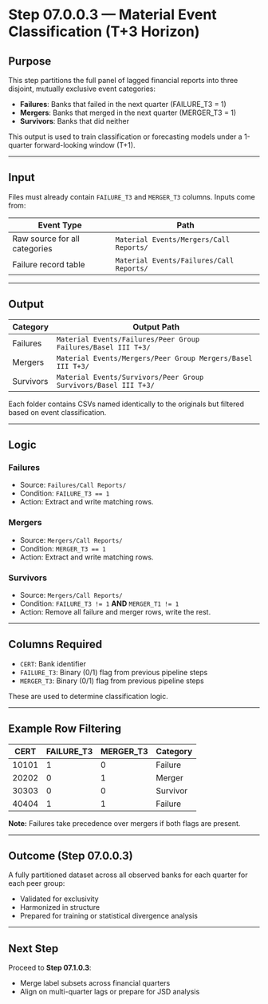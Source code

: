 # Step 07.0.0.3 — Material Event Classification (T+3 Horizon)

## Purpose

This step partitions the full panel of lagged financial reports into three disjoint, mutually exclusive event categories:
- **Failures**: Banks that failed in the next quarter (FAILURE_T3 = 1)
- **Mergers**: Banks that merged in the next quarter (MERGER_T3 = 1)
- **Survivors**: Banks that did neither

This output is used to train classification or forecasting models under a 1-quarter forward-looking window (T+1).

---

## Input

Files must already contain `FAILURE_T3` and `MERGER_T3` columns. Inputs come from:

| Event Type | Path |
|------------|------|
| Raw source for all categories | `Material Events/Mergers/Call Reports/` |
| Failure record table | `Material Events/Failures/Call Reports/` |

---

## Output

| Category   | Output Path                                                   |
|------------|----------------------------------------------------------------|
| Failures   | `Material Events/Failures/Peer Group Failures/Basel III T+3/` |
| Mergers    | `Material Events/Mergers/Peer Group Mergers/Basel III T+3/`   |
| Survivors  | `Material Events/Survivors/Peer Group Survivors/Basel III T+3/` |

Each folder contains CSVs named identically to the originals but filtered based on event classification.

---

## Logic

### Failures

- Source: `Failures/Call Reports/`
- Condition: `FAILURE_T3 == 1`
- Action: Extract and write matching rows.

### Mergers

- Source: `Mergers/Call Reports/`
- Condition: `MERGER_T3 == 1`
- Action: Extract and write matching rows.

### Survivors

- Source: `Mergers/Call Reports/`
- Condition: `FAILURE_T3 != 1` **AND** `MERGER_T1 != 1`
- Action: Remove all failure and merger rows, write the rest.

---

## Columns Required

- `CERT`: Bank identifier
- `FAILURE_T3`: Binary (0/1) flag from previous pipeline steps
- `MERGER_T3`: Binary (0/1) flag from previous pipeline steps

These are used to determine classification logic.

---

## Example Row Filtering

| CERT  | FAILURE_T3 | MERGER_T3 | Category    |
|-------|------------|-----------|-------------|
| 10101 | 1          | 0         | Failure     |
| 20202 | 0          | 1         | Merger      |
| 30303 | 0          | 0         | Survivor    |
| 40404 | 1          | 1         | Failure     |

**Note:** Failures take precedence over mergers if both flags are present.

---

## Outcome (Step 07.0.0.3)

A fully partitioned dataset across all observed banks for each quarter for each peer group:
- Validated for exclusivity
- Harmonized in structure
- Prepared for training or statistical divergence analysis

---

## Next Step

Proceed to **Step 07.1.0.3**:
- Merge label subsets across financial quarters
- Align on multi-quarter lags or prepare for JSD analysis
